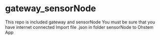 # gateway_sensorNode
This repo is included gateway and sensorNode
You must be sure that you have internet connected
Import file .json in folder sensorNode to Ohstem App
